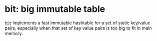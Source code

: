 bit: big immutable table
========================

`bit` implements a fast immutable hashtable for a set of static key/value pairs, especially when that set of key value pairs is too big to fit in main memory.
